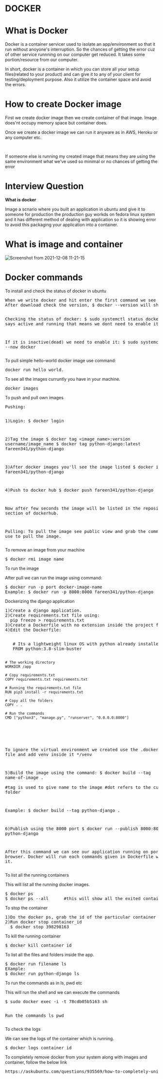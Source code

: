 # DOCKER 

<h1>What is Docker</h1>
<p>Docker is a container servicer used to isolate an app/environment so that it run without anoyone's interruption. So the chances of getting the error cuz of other service runnning on our computer get reduced. It takes some portion/resource from our computer.</p>
<p>In short, docker is a container in which you can store all your setup files(related to your product) and can give it to any of your client for  testing/deployment purpose. Also it utilize the container space and avoid the errors.</p>

<h1>How to create Docker image</h1>
<p>First we create docker image then we create container of that image. Image does'nt occupy memory space but container does.</p>
<p>Once we create a docker image we can run it anyware as in AWS, Heroku or any computer etc.</p>

<br>
<p>If someone else is running my created image that means they are using the same environment what we've used so minimal or no chances of getting the error</p>

<h1>Interview Question</h1>
<b>What is docker</b>
<p>Image a scnario where you built an application in ubuntu and give it to someone for production the production guy workds on fedora linux system and it has different method of dealing with application so it is showing error to avoid this packaging your application into a container.</p>

<h1>What is image and container</h1>

![Screenshot from 2021-12-08 11-21-15](https://user-images.githubusercontent.com/59610617/145155628-608e15ce-e5ec-4160-b2e7-eaeb86552340.png)


<h1>Docker commands</h1>
<p>To install and check the status of docker in ubuntu</p>
<pre>When we write docker and hit enter the first command we see we can use it to install the docker or follow other methods given on internet
After download check the version, $ docker --version will show the version meaning docker is installed successfully.

Checking the status of docker:
$ sudo systemctl status docker
If it says active and running that means we dont need to enable it

If it is inactive(dead) we need to enable it:
$ sudo systemctl enable --now docker
</pre>

<p>To pull simple hello-world docker image use command:</p>
  <pre>docker run hello world.</pre>
 
<p>To see all the images curruntly you have in your machine.</p>
<pre>docker images</pre>

<p>To push and pull own images</p>
<pre>
Pushing:

1)Login:
  $ docker login
 
2)Tag the image
  $ docker tag <image_name>:version username/image_name
  $ docker tag python-django:latest fareen341/python-django
 
3)After docker images you'll see the image listed
  $ docker images
  op: fareen341/python-django
  
4)Push to docker hub
  $ docker push fareen341/python-django
  
Now after few seconds the image will be listed in the repository section of dockerhub.

Pulling:
To pull the image see public view and grab the command and use to pull the image.
</pre>

<p>To remove an image from your machine</p>
<pre>$ docker rmi image_name</pre>

<p>To run the image</p>
After pull we can run the image using command:<br>
<pre>
$ docker run -p port docker-image-name
Example: $ docker run -p 8000:8000 fareen341/python-django
</pre>

<p>Dockerizing the django application</p>
<pre>
1)Create a django application.
2)Create requirements.txt file using:
  pip freeze > requirements.txt
3)Create a Dockerfile with no extension inside the project file where manage.py is.
4)Edit the Dockerfile:
  <pre>
   # Its a lightweight linux OS with python already installed
   FROM python:3.8-slim-buster

    # The working directory
    WORKDIR /app

    # Copy requirements.txt 
    COPY requirements.txt requirements.txt

    # Running the requirements.txt file
    RUN pip3 install -r requirements.txt

    # Copy all the folders
    COPY . .

    # Run the commands
    CMD ["python3", "manage.py", "runserver", "0.0.0.0:8000"]
</pre>

To ignore the virtual environment we created use the .dockerignore. file and add venv inside it
*/venv

5)Build the image using the command:
  $ docker build --tag name-of-image .    
  #tag is used to give name to the image
  #dot refers to the current folder
  
  Example:
  $ docker build --tag python-django .
  
6)Publish using the 8000 port
  $ docker run --publish 8000:8000 python-django
  
After this command we can see our application running on port 8000 on browser.
Docker will run each commands given in Dockerfile when we run it.
</pre>

<p>To list all the running containers</p>
This will list all the running docker images.
<pre>$ docker ps
$ docker ps --all      #this will show all the exited container
</pre>

<p>To stop the container</p>
<pre>
1)Do the docker ps, grab the id of the particular container which we want to stop.
2)Run docker stop container_id
  $ docker stop 398298163
</pre>

<p>To kill the running container</p>
<pre>
$ docker kill container_id
</pre>

<p>To list all the files and folders inside the app.</p>
<pre>$ docker run filename ls
EXample:
$ docker run python-django ls
</pre>

<p>To run the commands as in ls, pwd etc</p>
This will run the shell and we can execute the commands
<pre>
$ sudo docker exec -i -t 78cdb05b5163 sh

Run the commands 
ls
pwd
</pre>

<p>To check the logs</p>
We can see the logs of the container which is running.
<pre>$ docker logs container_id</pre>

<p>To completely remove docker from your system along with images and container, follow the below link</p>
<pre>https://askubuntu.com/questions/935569/how-to-completely-uninstall-docker</pre>
